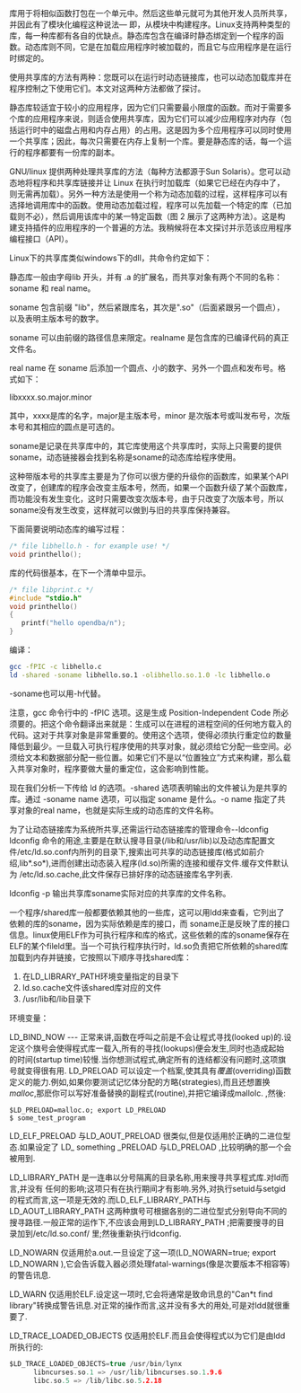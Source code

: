 库用于将相似函数打包在一个单元中。然后这些单元就可为其他开发人员所共享，并因此有了模块化编程这种说法— 即，从模块中构建程序。Linux支持两种类型的库，每一种库都有各自的优缺点。静态库包含在编译时静态绑定到一个程序的函数。动态库则不同，它是在加载应用程序时被加载的，而且它与应用程序是在运行时绑定的。

使用共享库的方法有两种：您既可以在运行时动态链接库，也可以动态加载库并在程序控制之下使用它们。本文对这两种方法都做了探讨。

静态库较适宜于较小的应用程序，因为它们只需要最小限度的函数。而对于需要多个库的应用程序来说，则适合使用共享库，因为它们可以减少应用程序对内存（包括运行时中的磁盘占用和内存占用）的占用。这是因为多个应用程序可以同时使用一个共享库；因此，每次只需要在内存上复制一个库。要是静态库的话，每一个运行的程序都要有一份库的副本。

GNU/linux 提供两种处理共享库的方法（每种方法都源于Sun Solaris）。您可以动态地将程序和共享库链接并让 Linux 在执行时加载库（如果它已经在内存中了，则无需再加载）。另外一种方法是使用一个称为动态加载的过程，这样程序可以有选择地调用库中的函数。使用动态加载过程，程序可以先加载一个特定的库（已加载则不必），然后调用该库中的某一特定函数（图 2 展示了这两种方法）。这是构建支持插件的应用程序的一个普遍的方法。我稍候将在本文探讨并示范该应用程序编程接口（API）。

Linux下的共享库类似windows下的dll，共命令约定如下：

静态库一般由字母lib 开头，并有 .a 的扩展名，而共享对象有两个不同的名称：soname 和 real name。

soname 包含前缀 "lib"，然后紧跟库名，其次是".so"（后面紧跟另一个圆点），以及表明主版本号的数字。

soname 可以由前缀的路径信息来限定。realname 是包含库的已编译代码的真正文件名。

real name 在 soname 后添加一个圆点、小的数字、另外一个圆点和发布号。格式如下：

libxxxx.so.major.minor

其中，xxxx是库的名字，major是主版本号，minor 是次版本号或叫发布号，次版本号和其相应的圆点是可选的。

soname是记录在共享库中的，其它库使用这个共享库时，实际上只需要的提供soname，动态链接器会找到名称是soname的动态库给程序使用。

这种带版本号的共享库主要是为了你可以很方便的升级你的函数库，如果某个API改变了，创建库的程序会改变主版本号，然而，如果一个函数升级了某个函数库，而功能没有发生变化，这时只需要改变次版本号，由于只改变了次版本号，所以soname没有发生改变，这样就可以做到与旧的共享库保持兼容。

下面简要说明动态库的编写过程：

```c
/* file libhello.h - for example use! */  
void printhello();  
```

库的代码很基本，在下一个清单中显示。

```c
/* file libprint.c */  
#include "stdio.h"  
void printhello()  
{  
   printf("hello opendba/n");  
}  
```
编译：
```bash
gcc -fPIC -c libhello.c  
ld -shared -soname libhello.so.1 -olibhello.so.1.0 -lc libhello.o  
```
-soname也可以用-h代替。

注意，gcc 命令行中的 -fPIC 选项。这是生成 Position-Independent Code 所必须要的。把这个命令翻译出来就是：生成可以在进程的进程空间的任何地方载入的代码。这对于共享对象是非常重要的。使用这个选项，使得必须执行重定位的数量降低到最少。一旦载入可执行程序使用的共享对象，就必须给它分配一些空间。必须给文本和数据部分配一些位置。如果它们不是以“位置独立”方式来构建，那么载入共享对象时，程序要做大量的重定位，这会影响到性能。

现在我们分析一下传给 ld 的选项。-shared 
选项表明输出的文件被认为是共享的库。通过 -soname name 选项，可以指定 soname 是什么。-o name 指定了共享对象的real name，也就是实际生成的动态库的文件名称。

为了让动态链接库为系统所共享,还需运行动态链接库的管理命令--ldconfig
ldconfig 命令的用途,主要是在默认搜寻目录(/lib和/usr/lib)以及动态库配置文件/etc/ld.so.conf内所列的目录下,搜索出可共享的动态链接库(格式如前介绍,lib*.so*),进而创建出动态装入程序(ld.so)所需的连接和缓存文件.缓存文件默认为  /etc/ld.so.cache,此文件保存已排好序的动态链接库名字列表.

ldconfig -p 输出共享库soname实际对应的共享库的文件名称。

一个程序/shared库一般都要依赖其他的一些库，这可以用ldd来查看，它列出了依赖的库的soname，因为实际依赖是库的接口，而 soname正是反映了库的接口信息。linux使用ELF作为可执行程序和库的格式，这些依赖的库的soname保存在ELF的某个fileld里。当一个可执行程序执行时，ld.so负责把它所依赖的shared库加载到内存并链接，它按照以下顺序寻找shared库：

1. 在LD_LIBRARY_PATH环境变量指定的目录下
2. ld.so.cache文件该shared库对应的文件
3. /usr/lib和/lib目录下

环境变量：

LD_BIND_NOW --- 正常来讲,函数在呼叫之前是不会让程式寻找(looked up)的.设定这个旗号会使得程式库一载入,所有的寻找(lookups)便会发生,同时也造成起始的时间(startup time)较慢.当你想测试程式,确定所有的连结都没有问题时,这项旗号就变得很有用.
LD_PRELOAD 可以设定一个档案,使其具有*覆盖*(overriding)函数定义的能力.例如,如果你要测试记忆体分配的方略(strategies),而且还想置换*malloc*,那麽你可以写好准备替换的副程式(routine),并把它编译成mallolc. ,然後:

```
$LD_PRELOAD=malloc.o; export LD_PRELOAD  
$ some_test_program  
```

LD_ELF_PRELOAD  与LD_AOUT_PRELOAD  很类似,但是仅适用於正确的二进位型态.如果设定了 LD_ something _PRELOAD  与LD_PRELOAD  ,比较明确的那一个会被用到.

LD_LIBRARY_PATH  是一连串以分号隔离的目录名称,用来搜寻共享程式库.对ld而言,并没有 任何的影响;这项只有在执行期间才有影响.另外,对执行setuid与setgid的程式而言,这一项是无效的.而LD_ELF_LIBRARY_PATH与LD_AOUT_LIBRARY_PATH 这两种旗号可根据各别的二进位型式分别导向不同的搜寻路径.一般正常的运作下,不应该会用到LD_LIBRARY_PATH ;把需要搜寻的目录加到/etc/ld.so.conf/ 里;然後重新执行ldconfig.

LD_NOWARN 仅适用於a.out.一旦设定了这一项(LD_NOWARN=true; export LD_NOWARN ),它会告诉载入器必须处理fatal-warnings(像是次要版本不相容等)的警告讯息.

LD_WARN 仅适用於ELF.设定这一项时,它会将通常是致命讯息的"Can*t find library"转换成警告讯息.对正常的操作而言,这并没有多大的用处,可是对ldd就很重要了.

LD_TRACE_LOADED_OBJECTS  仅适用於ELF.而且会使得程式以为它们是由ldd所执行的:

```c
$LD_TRACE_LOADED_OBJECTS=true /usr/bin/lynx  
      libncurses.so.1 => /usr/lib/libncurses.so.1.9.6  
      libc.so.5 => /lib/libc.so.5.2.18  
```